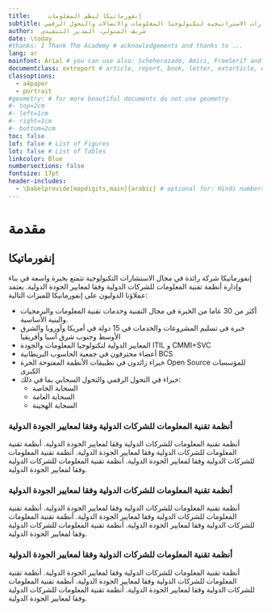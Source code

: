 ```yaml
---
title:     إنفورماتيكا لنظم المعلومات 
subtitle: الاستشارات الاستراتيجية لتكنولوجيا المعلومات والاتصالات والتحول الرقمي
author:  شريف المتولي، المدير التنفيذي
date: \today
#thanks: I Thank The Academy # acknowledgements and thanks to ...
lang: ar
mainfont: Arial # you can use also: Scheherazade, Amiri, FreeSerif and any other compatible Arabic font
documentclass: extreport # article, report, book, letter, extarticle, extreport
classoptions:
  - a4paper
  - portrait
#geometry: # for more beautiful documents do not use geometry
#- top=2cm
#- left=1cm
#- right=1cm
#- bottom=2cm
toc: false
lof: false # List of Figures
lot: false # List of Tables
linkcolor: Blue
numbersections: false
fontsize: 17pt
header-includes:
  - \babelprovide[mapdigits,main]{arabic} # optional for: Hindi numbers
---
```


# مقدمة

## إنفورماتيكا

إنفورماتيكا شركة رائدة في مجال الاستشارات التكنولوجية تتمتع بخبرة واسعة في بناء وإدارة
أنظمة تقنية المعلومات للشركات الدولية وفقا لمعايير الجودة الدولية. يعتمد عملاؤنا الدوليون على
إنفورماتيكا للميزات التالية:

- أكثر من 30 عاما من الخبرة في مجال التقنية وخدمات تقنية المعلومات والبرمجيات والبنية الأساسية.
- خبرة في تسليم المشروعات والخدمات في 15 دولة في أمريكا وأوروبا والشرق الأوسط وجنوب شرق آسيا وأفريقيا
- المعايير الدولية لتكنولوجيا المعلومات والجودة ITIL و CMMI+SVC
- أعضاء محترفون في جمعية الحاسوب البريطانية BCS
- خبراء رائدون في تطبيقات الأنظمة المفتوحة الحرة Open Source  للمؤسسات الكبرى
- خبراء في التحول الرقمي والتحول السحابي بما في ذلك:
  - السحابة الخاصة
  - السحابة العامة
  - السحابة الهجينة

### أنظمة تقنية المعلومات للشركات الدولية وفقا لمعايير الجودة الدولية

أنظمة تقنية المعلومات للشركات الدولية وفقا لمعايير الجودة الدولية. أنظمة تقنية المعلومات للشركات الدولية وفقا لمعايير الجودة الدولية. أنظمة تقنية المعلومات للشركات الدولية وفقا لمعايير الجودة الدولية. أنظمة تقنية المعلومات للشركات الدولية وفقا لمعايير الجودة الدولية.

### أنظمة تقنية المعلومات للشركات الدولية وفقا لمعايير الجودة الدولية

أنظمة تقنية المعلومات للشركات الدولية وفقا لمعايير الجودة الدولية. أنظمة تقنية المعلومات للشركات الدولية وفقا لمعايير الجودة الدولية. أنظمة تقنية المعلومات للشركات الدولية وفقا لمعايير الجودة الدولية. أنظمة تقنية المعلومات للشركات الدولية وفقا لمعايير الجودة الدولية.

### أنظمة تقنية المعلومات للشركات الدولية وفقا لمعايير الجودة الدولية

أنظمة تقنية المعلومات للشركات الدولية وفقا لمعايير الجودة الدولية. أنظمة تقنية المعلومات للشركات الدولية وفقا لمعايير الجودة الدولية. أنظمة تقنية المعلومات للشركات الدولية وفقا لمعايير الجودة الدولية. أنظمة تقنية المعلومات للشركات الدولية وفقا لمعايير الجودة الدولية.
